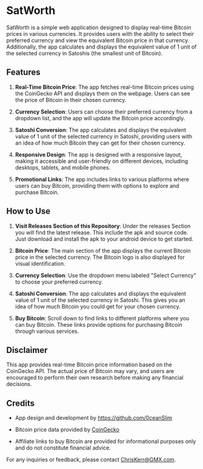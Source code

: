 # SatWorth 

SatWorth is a simple web application designed to display real-time Bitcoin prices in various currencies. It provides users with the ability to select their preferred currency and view the equivalent Bitcoin price in that currency. Additionally, the app calculates and displays the equivalent value of 1 unit of the selected currency in Satoshis (the smallest unit of Bitcoin).

## Features

1. **Real-Time Bitcoin Price**: The app fetches real-time Bitcoin prices using the CoinGecko API and displays them on the webpage. Users can see the price of Bitcoin in their chosen currency.

2. **Currency Selection**: Users can choose their preferred currency from a dropdown list, and the app will update the Bitcoin price accordingly.

3. **Satoshi Conversion**: The app calculates and displays the equivalent value of 1 unit of the selected currency in Satoshi, providing users with an idea of how much Bitcoin they can get for their chosen currency.

4. **Responsive Design**: The app is designed with a responsive layout, making it accessible and user-friendly on different devices, including desktops, tablets, and mobile phones.

5. **Promotional Links**: The app includes links to various platforms where users can buy Bitcoin, providing them with options to explore and purchase Bitcoin.

## How to Use

1. **Visit Releases Section of this Repository**: Under the releases Section you will find the latest release. This include the apk and source code. Just download and install the apk to your android device to get started.

2. **Bitcoin Price**: The main section of the app displays the current Bitcoin price in the selected currency. The Bitcoin logo is also displayed for visual identification.

3. **Currency Selection**: Use the dropdown menu labeled "Select Currency" to choose your preferred currency.

4. **Satoshi Conversion**: The app calculates and displays the equivalent value of 1 unit of the selected currency in Satoshi. This gives you an idea of how much Bitcoin you could get for your chosen currency.

5. **Buy Bitcoin**: Scroll down to find links to different platforms where you can buy Bitcoin. These links provide options for purchasing Bitcoin through various services.

## Disclaimer

This app provides real-time Bitcoin price information based on the CoinGecko API. The actual price of Bitcoin may vary, and users are encouraged to perform their own research before making any financial decisions.

## Credits

- App design and development by https://github.com/0ceanSlim

- Bitcoin price data provided by [CoinGecko](https://www.coingecko.com/)

- Affiliate links to buy Bitcoin are provided for informational purposes only and do not constitute financial advice.

For any inquiries or feedback, please contact ChrisKerr@GMX.com.
